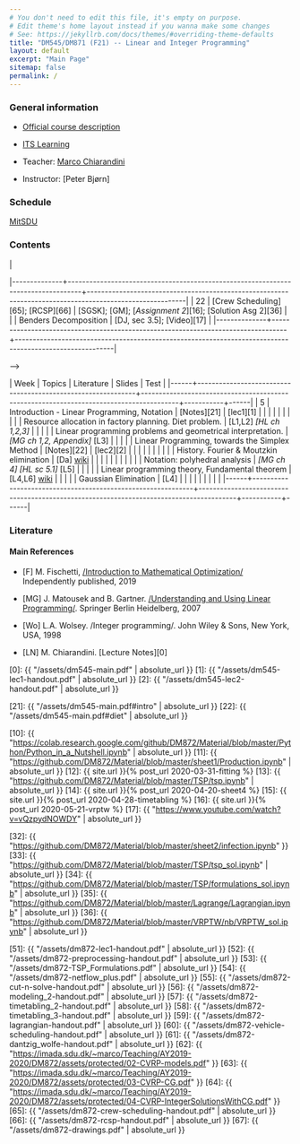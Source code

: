 ```yaml
---
# You don't need to edit this file, it's empty on purpose.
# Edit theme's home layout instead if you wanna make some changes
# See: https://jekyllrb.com/docs/themes/#overriding-theme-defaults
title: "DM545/DM871 (F21) -- Linear and Integer Programming"
layout: default
excerpt: "Main Page"
sitemap: false
permalink: /
---
```




### General information

- [Official course description](https://odinlister.sdu.dk/fagbesk/internkode/DM872/)

- [ITS Learning](https://sdu.itslearning.com/ContentArea/ContentArea.aspx?LocationID=9174&LocationType=1)

- Teacher: [Marco Chiarandini](https://imada.sdu.dk/~marco)

- Instructor: [Peter Bjørn]  <!-- pbjoe17@student.sdu.dk -->



### Schedule



<a href="https://mitsdu.sdu.dk/skema/activity/N340030101/f21">MitSDU</a>







### Contents


<!--

Other material for this course is available at the associated
[Git repository](https://github.com/DM872/Material). The drawings made during the video lectures are collected in this [document][67].

-->

<!--
| Week	 | Topics and Slides                                                                | 	Resources                                                                                        |
|--------------+----------------------------------------------------------------------------------+---------------------------------------------------------------------------------------------------------|
|           14 | [Introduction][51]. Pyomo (slides).                                              | [Intro to Python][10];  [Pyomo](http://www.pyomo.org/documentation); [Sheet 1][11]                      |
|              | Pyomo (examples).  Model Fitting (linear and non linear models).                 | [Sheet 2][12]; [Solution S.2][32]                                                                       |
|              | Installations. [Preprocessing][52].                                              | [ABGRW]                                                                                                 |
|--------------+----------------------------------------------------------------------------------+---------------------------------------------------------------------------------------------------------|
|           16 | [MILP Formulations for Traveling Salesman Problem][53]                           | [Sheet 3][13]; [P] or [DFJ] or [MTZ] or [A] or [ABCC] or [OAL]                                          |
|              | Cutting Planes for TSP                                                           |                                                                                                         |
|              | More on TSP. [Network Flows duality][54]                                         | [Solution S.3][33]                                                                                      |
|--------------+----------------------------------------------------------------------------------+---------------------------------------------------------------------------------------------------------|
|           17 | [Cut-and-Solve][55]                                                              | [CZ]; [Sheet 4][14]; [Solution S.4][34]                                                                 |
|              | [Modeling tricks][56]                                                            | [KN1,KN2,ABGRW]                                                                                         |
|              | Practice                                                                         |                                                                                                         |
|--------------+----------------------------------------------------------------------------------+---------------------------------------------------------------------------------------------------------|
|           18 | [Timetabling][57]                                                                | [dW]; [LL]                                                                                              |
|              | [Timetabling][58]                                                                | [*Assignment 1*][15]                                                                                    |
|              | Practice                                                                         |                                                                                                         |
|--------------+----------------------------------------------------------------------------------+---------------------------------------------------------------------------------------------------------|
|           19 | [Lagrangian Relaxation for MILP][59]                                             | [AMO ch 16];  [Fi]                                                                                      |
|              | Exercises                                                                        | [Sheet 5]({{ site.url }}{% post_url 2020-05-04-lagrangian %}); [IB]; [Fi2]; [JB]                        |
|              | Implementation, LR for TSP                                                       | [Solution S.5][35]; [Wo ch 10]                                                                          |
|--------------+----------------------------------------------------------------------------------+---------------------------------------------------------------------------------------------------------|
|           20 | [Vehicle Scheduling][60]                                                         | [BCG]; [CG]                                                                                             |
|              | Exercises                                                                        | [Sheet 6]({{ site.url }}{% post_url 2019-05-15-sheet6 %})                                               |
|              | [Dantzig Wolfe decomposition][61]                                                | [AMO ch 17]; [Wo ch 11]; [LD]                                                                           |
|--------------+----------------------------------------------------------------------------------+---------------------------------------------------------------------------------------------------------|
|           21 | Vehicle Routing: [Compact models][62]; [Set Partitioning formulation and CG][63] | [Fe]                                                                                                    |
|              | Vehicle Routing: [Cutting and Branching][64]                                     | [Fe]                                                                                                    |
|              | Exercises on Column Generation                                                   | [Sheet 7]({{ site.url }}{% post_url 2020-05-18-sheet7 %}) <!-- [Solutions 1][19]; [Solutions 2][20] --> |
|--------------+----------------------------------------------------------------------------------+---------------------------------------------------------------------------------------------------------|
|           22 | [Crew Scheduling][65]; [RCSP][66]                                                | [SGSK]; [GM]; [*Assignment 2*][16]; [Solution Asg 2][36]                                                                    |
|              | Benders Decomposition                                                            | [DJ, sec 3.5]; [Video][17]                                                                              |
|--------------+----------------------------------------------------------------------------------+---------------------------------------------------------------------------------------------------------|

-->


| Week | Topics                                                      | Literature                                                                             | Slides    | Test |
|------+-------------------------------------------------------------+----------------------------------------------------------------------------------------+-----------+------|
|    5 | Introduction - Linear Programming, Notation                 | [Notes][21]                                                                            | [lec1][1] |      |
|      |                                                             |                                                                                        |           |      |
|      | Resource allocation in factory planning. Diet problem.      | [L1,L2] *[HL ch 1,2,3]*                                                                |           |      |
|      | Linear programming problems and geometrical interpretation. | *[MG ch 1,2, Appendix]* [L3]                                                           |           |      |
|      | Linear Programming, towards the Simplex Method              | [Notes][22]                                                                            | [lec2][2] |      |
|      |                                                             |                                                                                        |           |      |
|      | History. Fourier & Moutzkin elimination                     | [Da] [wiki](http://en.wikipedia.org/wiki/Fourier%E2%80%93Motzkin_elimination)          |           |      |
|      |                                                             |                                                                                        |           |      |
|      | Notation: polyhedral analysis                               | *[MG ch 4]* *[HL sc 5.1]* [L5]                                                         |           |      |
|      | Linear programming theory, Fundamental theorem              | [L4,L6] [wiki](http://en.wikipedia.org/wiki/Fundamental_theorem_of_linear_programming) |           |      |
|      | Gaussian Elimination                                        | [L4]                                                                                   |           |      |
|      |                                                             |                                                                                        |           |      |
|------+-------------------------------------------------------------+----------------------------------------------------------------------------------------+-----------+------|

<!--
|    6 | Simplex Method                                                       | [ [[./Notes/dm545-main.pdf#simplexalgorithm1][Notes]] ] [ [[https://imada.sdu.dk/~marco/DM871/Resources/Ipython/Tutorial4Exam.html][Python tutorial]] ]                                      |          |        |
|      |                                                                      |                                                                    | [[./Slides/dm545-lec3-handout.pdf][lec3]]     |        |
|      | Simplex method, tableaux and dictionaries                            | *[MG ch 5]* *[HL sc 4.1-4.4]*                                      |          |        |
|      | Exception Handling and Initialization                                | [ [[./Notes/dm545-main.pdf#exceptions][Notes]] ]    [ [[./Training/Solutions/dm545_sheet2_plus.pdf][compedium]] ]                                         |          |        |
|      |                                                                      |                                                                    |  [[./Slides/dm545-lec4-handout.pdf][lec4]]       |        |
|      | Exception handling and degeneracies in simplex method. Pivot rules   | *[MG ch 5]*, *[HL sc 4.5]*                                         |          |        |
|------+----------------------------------------------------------------------+--------------------------------------------------------------------+----------+--------|
|    7 | Duality Derivation:                                                  | [ [[./Notes/dm545-main.pdf#duality][Notes]] ]                                                          | [[./Slides/dm545-lec5-handout.pdf][lec5]]     |        |
|      |                                                                      |                                                                    |          |        |
|      | Bounding and multipliers approach                                    | *[MG sc 6.1-6.3]* *[HL sc 6.1-6.4]*                                |          |        |
|      | Duality Theory:                                                      |                                                                    |          |        |
|      | Weak/strong duality theorems and complementary slackness theorem     |                                                                    |          |        |
|------+----------------------------------------------------------------------+--------------------------------------------------------------------+----------+--------|
|    8 | More on Duality                                                      | [ [[./Notes/dm545-main.pdf#geometricdual][Notes]] ]                                                          | [[./Slides/dm545-lec6-handout.pdf][lec6]]     |        |
|      |                                                                      |                                                                    |          |        |
|      | Duality by Lagrangian relaxation                                     | [CL ch 2]                                                          |          |        |
|      | Dual Simplex, Sensitivity Analysis                                   | [Va sc 7.1] [HL sc 7.1, 4.7]                                       |          |        |
|      | Revised Simplex Method                                               | [ [[./Notes/dm545-main.pdf#revised][Notes]] ]                                                          | [[./Slides/dm545-lec7-handout.pdf][lec7]]     |        |
|      |                                                                      |                                                                    |          |        |
|      |                                                                      | [HL ch 5] [Va 6.1-6.5]                                             |          |        |
|      |                                                                      | [ [[./Files/Ch-Revised.pdf][Ch ch 7]] ]                                                        |          | Test 1 |
|------+----------------------------------------------------------------------+--------------------------------------------------------------------+----------+--------|
|    9 | Integer Programming - Overview                                       | *[MG sc 6.4, 6.6, ch 3]* *[Wo ch 1]* @@html:<br>@@ [Wi ch 9.1-9.5] | [[./Slides/dm545-lec9-handout.pdf][lec9]]     |        |
|      | Modeling Examples, Formulations, Relaxations                         | *[Wo ch 2]*                                                        | [[./Slides/dm545-lec10-handout.pdf][lec10]]    |        |
|------+----------------------------------------------------------------------+--------------------------------------------------------------------+----------+--------|
|   10 | Relaxations, Cutting Planes                                          | *[Wo ch 7]*                                                        | [[./Slides/dm545-gomory-handout.pdf][gomory]]   |        |
|      | Valid Inequalities. Chvatal Gomory cuts.                             |                                                                    |          |        |
|      | Cutting plane algorithm. Gomory's fractional cutting plane algorithm | *[Wo ch 8.1-8.6]*                                                  |          | Test 2 |
|------+----------------------------------------------------------------------+--------------------------------------------------------------------+----------+--------|
|   11 | Branch and Bound                                                     | *[Wo sec. 3.2-3.5]*    *[CL ch 7]*                                 | [[./Slides/dm545-bnb-handout.pdf][bnb]]      |        |
|      | Well Solved Problems                                                 |                                                                    | [[./Slides/dm545-netflow-handout.pdf][netflows]] |        |
|      | Convex hull description, Total unimodular matrices                   |                                                                    |          |        |
|      | Network Flows                                                        | *[CL ch 4,6,7]*                                                    |          |        |
|------+----------------------------------------------------------------------+--------------------------------------------------------------------+----------+--------|
|   12 | Network Flows: Application Examples                                  | [ [[./Notes/dm545-main.pdf][Notes]] ]  *[AOM sec 1.2]*                                         |          |        |
|      | ILP Software                                                         | [[./Slides/dm545-spreadsheet-handout.pdf][MinCosEx]]; [[https://www.imada.sdu.dk/~marco/Teaching/AY2017-2018/DM559/Files/mincost.xlsx][mincost.xlsx]];                                            |          |        |
[[https://imada.sdu.dk/~marco/Blog/optimization/spreadsheets/2017/10/25/spreadsheets.html][MILP in SpreadSheets]];  [[./Training/dm545_lab_scip.pdf][Lab]]                |          |        |
|------+----------------------------------------------------------------------+--------------------------------------------------------------------+----------+--------|
|      |                                                                      |                                                                    |          | Test 3 |
|------+----------------------------------------------------------------------+--------------------------------------------------------------------+----------+--------|
-->


<!--

                                                               
                                                                            


-->

<!--
[Tsp ][5]; [P] or [DFJ] or [MTZ] or [A] or [ABCC] or [OAL]
 [Sheet 1][1]; [Solutions][2];

 [Sheet 3]({{ site.url }}{% post_url 2019-04-22-sheet3 %})

<br> [Solutions][18] |
-->

<!--

| Week	 | Topics and Slides                                                            | 	Recommended reading                                                                     |   |
|--------------+------------------------------------------------------------------------------+-------------------------------------------------------------------------------------------------+---|
|           14 | MILP Languages and Solvers. MILP Formulations for Traveling Salesman Problem | [Pyomo](https://imada.sdu.dk/~marco/DM871/Training/dm545_lab_scip.pdf)                          |   |
|              | Cutting Planes for TSP                                                       |                                                                                                 |   |
|              | Exercises                                                                    | [Sheet 1][1]; [Solutions][2];                                                                   |   |
|--------------+------------------------------------------------------------------------------+-------------------------------------------------------------------------------------------------+---|
|              | 15                                                                           |                                                                                                 |   |
|              |                                                                              |                                                                                                 |   |
|--------------+------------------------------------------------------------------------------+-------------------------------------------------------------------------------------------------+---|
|           17 | Modeling Timetabling                                                         | [Timetabling][8]; [Timetabling][10]; [LL]                                                       |   |
|              | Advanced Methods for MILP                                                    | [Theory][9]; [AMO ch 15]; [Wo ch 10]                                                            |   |
|              | Exercises                                                                    | [Sheet 3]({{ site.url }}{% post_url 2019-04-22-sheet3 %})                                       |   |
|--------------+------------------------------------------------------------------------------+-------------------------------------------------------------------------------------------------+---|
|           18 | and Column Generation                                                        | [Theory][9]; [Wo ch 11]                                                                         |   |
|              | Column Generation                                                            | [Theory][9]; [Wo ch 11]                                                                         |   |
|              | Exercises on Lagrangian Relaxation                                           |                                  |   |
|--------------+------------------------------------------------------------------------------+-------------------------------------------------------------------------------------------------+---|

-->

### Literature

#### Main References


- [F] M. Fischetti, [/Introduction to Mathematical Optimization/](https://www.amazon.com/Introduction-Mathematical-Optimization-Matteo-Fischetti/dp/1692792024)
  Independently published, 2019

- [MG] J. Matousek and B. Gartner. [/Understanding and Using Linear Programming/](http://dx.doi.org/10.1007/978-3-540-30717-4). Springer Berlin Heidelberg, 2007

- [Wo]  L.A. Wolsey. /Integer programming/. John Wiley & Sons, New York, USA, 1998

- [LN] M. Chiarandini. [Lecture Notes][0]


<!--
**** Other References:


- [PRKM] João Pedro Pedroso, Abdur Rais, Mikio Kubo and Masakazu
  Muramatsu. [[https://scipbook.readthedocs.io][/Mathematical Optimization: Solving Problems using SCIP and Python/]].


- [Wi] H.P. Williams. [[http://site.ebrary.com.proxy1-bib.sdu.dk:2048/lib/sdub/detail.action?docID=10657847][/Model building in mathematical programming/]]. John Wiley & Sons, Chichester, Fifth Edition, 2013

- [HL] Frederick S Hillier and Gerald J Lieberman, [[http://highered.mcgraw-hill.com/sites/0073376299/information_center_view0/][/Introduction to Operations Research/]], 9th edition, 2010. ISBN: 0073376299

- [Ch] V. Chvatal. /Linear Programming/. W.H.Freeman, 1983

- [Va] R. Vanderbei. [[http://dx.doi.org/10.1007/978-0-387-74388-2][/Linear Programming: Foundations and Extensions/]]. Springer US, 2008

- [Da] G.B. Dantzig. [[http://dx.doi.org/10.1287/opre.50.1.42.17798][/Linear Programming/]]. Operations Research, 2002, 50(1), 42-47

-->

<!--
# # #- [An] E. Andersen. [[./Files/infeas.pdf][/How to use Farkas's Lemma to say something
# # #  important about linear infeasible problems/]]. MOSEK Technical Repot
# # #  TR-2011-1. 2011.
-->

<!--
- [CL] J. Clausen and J. Larsen. [[./DTUsupplnotes020209.pdf][/Supplementary notes to networks and integer programming./]] Lecture Notes, DTU, 2009

- [AMO] R.K. Ahuja, T.L. Magnanti and J. Orlin. Network Flows: Theory,
  Algorithms, and Applications. Prentice Hall, 1993

-->


<!-- https://core.ac.uk/download/pdf/52942860.pdf -->



<!--
- [Pyomo documentation](http://www.pyomo.org/documentation)
-->

<!--
 - [RM] PySCIPOpt: Python Interface to the SCIP Optimization
   Suite. [Reference
   Manual](https://imada.sdu.dk/~marco/Misc/PySCIPOpt/index.html); [SCIP Parameters](https://scip.zib.de/doc/html/PARAMETERS.php)
-->


[0]: {{ "/assets/dm545-main.pdf" | absolute_url }}
[1]: {{ "/assets/dm545-lec1-handout.pdf" | absolute_url }}
[2]: {{ "/assets/dm545-lec2-handout.pdf" | absolute_url }}


[21]: {{ "/assets/dm545-main.pdf#intro" | absolute_url }}
[22]: {{ "/assets/dm545-main.pdf#diet" | absolute_url }}



[10]: {{ "https://colab.research.google.com/github/DM872/Material/blob/master/Python/Python_in_a_Nutshell.ipynb" | absolute_url }}
[11]: {{ "https://github.com/DM872/Material/blob/master/sheet1/Production.ipynb" | absolute_url }}
[12]: {{ site.url }}{% post_url 2020-03-31-fitting %}
[13]: {{ "https://github.com/DM872/Material/blob/master/TSP/tsp.ipynb" | absolute_url }}
[14]: {{ site.url }}{% post_url 2020-04-20-sheet4 %}
[15]: {{ site.url }}{% post_url 2020-04-28-timetabling %}
[16]: {{ site.url }}{% post_url 2020-05-21-vrptw %}
[17]: {{ "https://www.youtube.com/watch?v=vQzpydNOWDY" | absolute_url }}

[32]: {{ "https://github.com/DM872/Material/blob/master/sheet2/infection.ipynb" }}
[33]: {{ "https://github.com/DM872/Material/blob/master/TSP/tsp_sol.ipynb" | absolute_url }}
[34]: {{ "https://github.com/DM872/Material/blob/master/TSP/formulations_sol.ipynb" | absolute_url }}
[35]: {{ "https://github.com/DM872/Material/blob/master/Lagrange/Lagrangian.ipynb" | absolute_url }}
[36]: {{ "https://github.com/DM872/Material/blob/master/VRPTW/nb/VRPTW_sol.ipynb" | absolute_url }}


[51]: {{ "/assets/dm872-lec1-handout.pdf" | absolute_url }}
[52]: {{ "/assets/dm872-preprocessing-handout.pdf" | absolute_url }}
[53]: {{ "/assets/dm872-TSP_Formulations.pdf" | absolute_url }}
[54]: {{ "/assets/dm872-netflow_plus.pdf" | absolute_url }}
[55]: {{ "/assets/dm872-cut-n-solve-handout.pdf" | absolute_url }}
[56]: {{ "/assets/dm872-modeling_2-handout.pdf" | absolute_url }}
[57]: {{ "/assets/dm872-timetabling_2-handout.pdf" | absolute_url }}
[58]: {{ "/assets/dm872-timetabling_3-handout.pdf" | absolute_url }}
[59]: {{ "/assets/dm872-lagrangian-handout.pdf" | absolute_url }}
[60]: {{ "/assets/dm872-vehicle-scheduling-handout.pdf" | absolute_url }}
[61]: {{ "/assets/dm872-dantzig_wolfe-handout.pdf" | absolute_url }}
[62]: {{ "https://imada.sdu.dk/~marco/Teaching/AY2019-2020/DM872/assets/protected/02-CVRP-models.pdf" }}
[63]: {{ "https://imada.sdu.dk/~marco/Teaching/AY2019-2020/DM872/assets/protected/03-CVRP-CG.pdf" }}
[64]: {{ "https://imada.sdu.dk/~marco/Teaching/AY2019-2020/DM872/assets/protected/04-CVRP-IntegerSolutionsWithCG.pdf" }}
[65]: {{ "/assets/dm872-crew-scheduling-handout.pdf" | absolute_url }}
[66]: {{ "/assets/dm872-rcsp-handout.pdf" | absolute_url }}
[67]: {{ "/assets/dm872-drawings.pdf" | absolute_url }}

<!--

{{ "https://github.com/DM872/Material/blob/master/Python/Sheet2.ipynb" | absolute_url }}



[3]: {{ "https://www.imada.sdu.dk/~marco/Teaching/AY2018-2019/DM872/assets/tsp_sol.html" | absolute_url }}
[4]: {{ "/assets/dm872-cut-n-solve-handout.pdf" | absolute_url }}
[5]: {{ "/assets/dm872-timetabling-handout.pdf" | absolute_url }}

[7]: {{ "/assets/dm872-modeling_2-handout.pdf" | absolute_url }}
[8]: {{ "/assets/dm872-preprocessing-handout.pdf" | absolute_url }}
[9]: {{ "/assets/dm872-timetabling-handout.pdf" | absolute_url }}
[10]: {{ "/assets/dm872-theory-handout.pdf" | absolute_url }}

[12]: {{ "/assets/02-CVRP-models.pdf" | absolute_url }}
[13]: {{ "/assets/03-CVRP-CG.pdf" | absolute_url }}
[14]: {{ "/assets/04-CVRP-IntegerSolutionsWithCG.pdf" | absolute_url }}


[19]: {{ "https://www.imada.sdu.dk/~marco/Teaching/AY2018-2019/DM872/assets/Lagrangian.html" | absolute_url }}
[20]: {{ "https://www.imada.sdu.dk/~marco/Teaching/AY2018-2019/DM872/assets/extended.py" | absolute_url }}
[21]: {{ "https://www.imada.sdu.dk/~marco/Teaching/AY2018-2019/DM872/assets/extended_callback.py" | absolute_url }}

[13]: {{ "https://www.imada.sdu.dk/~marco/Teaching/AY2018-2019/DM872/assets/tsp.html" | absolute_url }}

-->
